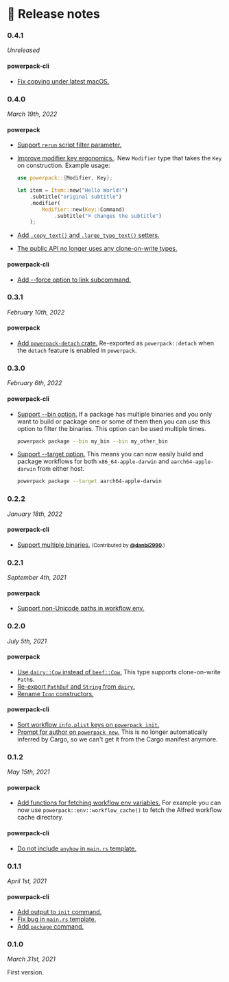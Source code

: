 # 📝 Release notes

### 0.4.1

*Unreleased*

#### powerpack-cli

- [Fix copying under latest macOS.](#placeholder)

### 0.4.0

*March 19th, 2022*

#### powerpack

- [Support `rerun` script filter parameter.][9db2b1e]

- [Improve modifier key ergonomics.][5ef626c]. New `Modifier` type that takes
  the `Key` on construction. Example usage:

  ```rust
  use powerpack::{Modifier, Key};

  let item = Item::new("Hello World!")
      .subtitle("original subtitle")
      .modifier(
          Modifier::new(Key::Command)
              .subtitle("⌘ changes the subtitle")
      );
  ```

- [Add `.copy_text()` and `.large_type_text()` setters.][707a28f]

- [The public API no longer uses any clone-on-write types.][ce1b88f]

[5ef626c]: https://github.com/rossmacarthur/powerpack/commit/5ef626c24a3b3fbdfaf2197c72e5ef75dae4d453
[707a28f]: https://github.com/rossmacarthur/powerpack/commit/707a28f6df773a4e6469f60fca03d6c286a43851
[ce1b88f]: https://github.com/rossmacarthur/powerpack/commit/ce1b88f931b3f9002d034afd30d943fe321847e3
[9db2b1e]: https://github.com/rossmacarthur/powerpack/commit/9db2b1e05ef0cf7fd4a24de5e14dd8f68aad5f92

#### powerpack-cli

- [Add --force option to link subcommand.][b1d156d]

[b1d156d]: https://github.com/rossmacarthur/powerpack/commit/b1d156dda02f10c8bc787e6c20c62799385f4924

### 0.3.1

*February 10th, 2022*

#### powerpack

- [Add `powerpack-detach` crate.][bfb3492] Re-exported as `powerpack::detach`
  when the `detach` feature is enabled in `powerpack`.

[bfb3492]: https://github.com/rossmacarthur/powerpack/commit/bfb34921503fee1661ab0f0f97c22cb8e4f1907c

### 0.3.0

*February 6th, 2022*

#### powerpack-cli

- [Support --bin option.][06dc187] If a package has multiple binaries and you
  only want to build or package one or some of them then you can use this
  option to filter the binaries. This option can be used multiple times.
  ```sh
  powerpack package --bin my_bin --bin my_other_bin
  ```

- [Support --target option.][49eb415] This means you can now easily build and
  package workflows for both `x86_64-apple-darwin` and `aarch64-apple-darwin`
  from either host.
  ```sh
  powerpack package --target aarch64-apple-darwin
  ```

[06dc187]: https://github.com/rossmacarthur/powerpack/commit/06dc18778e33dda0c5a046bcd1651f1bfefeb929
[49eb415]: https://github.com/rossmacarthur/powerpack/commit/49eb4159c1fcce3ceba4059da2345024c2ab66ef

### 0.2.2

*January 18th, 2022*

#### powerpack-cli

- [Support multiple binaries.][#5] <small>(Contributed by
  [**@danbi2990**](https://github.com/danbi2990).)</small>

[#5]: https://github.com/rossmacarthur/powerpack/pull/5

### 0.2.1

*September 4th, 2021*

#### powerpack

- [Support non-Unicode paths in workflow env.][852b884]

[852b884]: https://github.com/rossmacarthur/powerpack/commit/852b884f7a51d3f7746587bd4c80b31d74c6b3bb

### 0.2.0

*July 5th, 2021*

#### powerpack

- [Use `dairy::Cow` instead of `beef::Cow`.][ac59078] This type supports
  clone-on-write `Path`s.
- [Re-export `PathBuf` and `String` from `dairy`.][0a19347]
- [Rename `Icon` constructors.][c3e77a5]

[ac59078]: https://github.com/rossmacarthur/powerpack/commit/ac590784b6d87d809001b90ce83882eb1c006881
[0a19347]: https://github.com/rossmacarthur/powerpack/commit/0a19347077b25d77102ed47a362c5de596edcbd5
[c3e77a5]: https://github.com/rossmacarthur/powerpack/commit/c3e77a5d1f7c1849926382f6a770fd5352ba779f

#### powerpack-cli

- [Sort workflow `info.plist` keys on `powerpack init`.][a9735d2]
- [Prompt for author on `powerpack new`.][de5a794] This is no longer
  automatically inferred by Cargo, so we can't get it from the Cargo manifest
  anymore.

[a9735d2]: https://github.com/rossmacarthur/powerpack/commit/a9735d231f76eb5a01a3922949a34a87e792bfc2
[de5a794]: https://github.com/rossmacarthur/powerpack/commit/de5a7945765b5405bf9f5aa4299259d8c4d6a429

### 0.1.2

*May 15th, 2021*

#### powerpack

- [Add functions for fetching workflow env variables.][d547e82] For example you
  can now use `powerpack::env::workflow_cache()` to fetch the Alfred workflow
  cache directory.

[d547e82]: https://github.com/rossmacarthur/powerpack/commit/d547e82d48b970a10fd8bf2443e4345a8c9799d8

#### powerpack-cli

- [Do not include `anyhow` in `main.rs` template.][b693208]

[b693208]: https://github.com/rossmacarthur/powerpack/commit/b693208e4f380d283287da0226b2b8a582730490

### 0.1.1

*April 1st, 2021*

#### powerpack-cli

- [Add output to `init` command.][efcd708]
- [Fix bug in `main.rs` template.][70394b3]
- [Add `package` command.][6766f16]

[6766f16]: https://github.com/rossmacarthur/powerpack/commit/6766f16cf42411e13d0a08bda82bbf20b97e1abe
[70394b3]: https://github.com/rossmacarthur/powerpack/commit/70394b33f0f2773d1aba2127a389eb20590a24d5
[efcd708]: https://github.com/rossmacarthur/powerpack/commit/efcd70843d4768be6c35bcdbcc2c11b6cbce7ea0

### 0.1.0

*March 31st, 2021*

First version.
